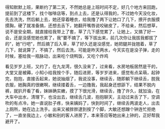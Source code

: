 得知默默上班，果断约了第二天，不然她总是上班时间不定，好几个地方来回跑，提前到了这楼下，找个咖啡店等，到点上去，还是认得我的，不过她今天没化妆，先去洗洗，然后躺上去，她还穿着睡衣，给我撸了两下让她口了几下，撩开衣服摸摸胸，硬了就准备搞，还想去舌下，她翻开嘴唇说咬破皮了，不给亲，然后想草，说不是安全期，就直接给我带上了套，草了几下感觉累了，让她上，又搞了好一会，还是没感觉她也累了，我"要不摘了，等下拔出来，前几次你让我拔我都拔了的"，她"行吧"，然后摘了后入草，草了好久还是没感觉，她把腿并拢翘着，草了几下，就说算了，不搞了，然后去洗，可能是昨天两水，今天实在是没子弹，走的时候，塞给我一瓶脉动，出来吃个烧鸭饭，又吃个炸鸡

看见岁岁上班，又约了，在九龙湾，很久没来了，过来看，水房地板居然是干的，大堂又是被薅，小知小给我按个手，随后进房，等岁岁进来，感觉有点呆萌，起钟完，抱抱，直接舌起来，她说抽烟了，我说没事，继续舌，随即躺下继续舌，脱我衣服，她胸真的很嫩啊，继续搂着舌，一边撸我，我起身还想舔下，结果不脱内裤，就扒开看了看，妹妹确实嫩，摸了下很光滑，继续舌，撸了许久，就加油，在大车中出水，清理下，也没出去，继续舌几波，抱抱聊天，主动过来舌了下，空调吹的有点冷，她一直说肚子疼，快来姨妈了，快到时间了，继续舌两波走人，出去上厕所，她在边上洗手。出来又被胖胖逮到按了个脚，大敏还想蹭个钟连忙拒绝了，一直坐我边上，小敏和别的客人进房了，本来答应等她出来上钟的，正好帮我避开了。